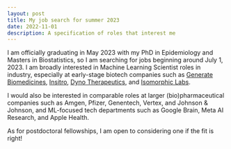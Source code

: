 ```yaml
---
layout: post
title: My job search for summer 2023
date: 2022-11-01
description: A specification of roles that interest me
---
```


I am officially graduating in May 2023 with my PhD in Epidemiology and Masters in Biostatistics, so I am searching for jobs beginning around July 1, 2023. I am broadly interested in Machine Learning Scientist roles in industry, especially at early-stage biotech companies such as [Generate Biomedicines](https://generatebiomedicines.com/), [Insitro](https://insitro.com/), [Dyno Therapeutics](https://www.dynotx.com/), and [Isomorphic Labs](https://www.isomorphiclabs.com/). 

I would also be interested in comparable roles at larger (bio)pharmaceutical companies such as Amgen, Pfizer, Genentech, Vertex, and Johnson & Johnson, and ML-focused tech departments such as Google Brain, Meta AI Research, and Apple Health.

As for postdoctoral fellowships, I am open to considering one if the fit is right!